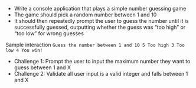 * Write a console application that plays a simple number guessing game
* The game should pick a random number between 1 and 10
* It should then repeatedly prompt the user to guess the number until it is successfully guessed, outputting whether the guess was “too high” or “too low” for wrong guesses

Sample interaction
`Guess the number between 1 and 10
5
Too high
3
Too low
4
You win!`

* Challenge 1: Prompt the user to input the maximum number they want to guess between 1 and X
* Challenge 2: Validate all user input is a valid integer and falls between 1 and X

